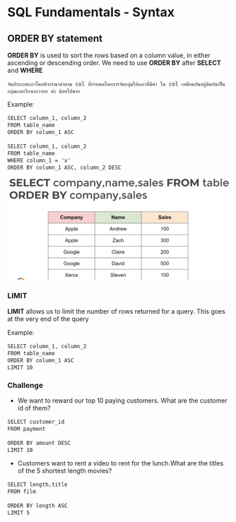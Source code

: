 # SQL Fundamentals - Syntax

## ORDER BY statement
**ORDER BY** is used to sort the rows based on a column value, in either ascending or descending order. We need to use **ORDER BY** after **SELECT** and **WHERE** 

```
จัดประเภทเเถวโดยพิจารณาค่าตาม col ที่กำหนดโดยการจัดกลุ่มให้เเถวที่มีค่า ใน col เหมือนกันอยู่ติดกันเป็นกลุ่มเเละเรียงเเถวจาก ค่า น้อยไปมาก
```

Example: 

```
SELECT column_1, column_2
FROM table_name
ORDER BY column_1 ASC

SELECT column_1, column_2
FROM table_name
WHERE column_1 = 'x'
ORDER BY column_1 ASC, column_2 DESC
```

![](ORDER_BY_example.png)

### LIMIT
**LIMIT** allows us to limit the number of rows returned for a query. This goes at the very end of the query

Example: 

```
SELECT column_1, column_2
FROM table_name
ORDER BY column_1 ASC
LIMIT 10
```

### Challenge
- We want to reward our top 10 paying customers. What are the customer id of them?

```
SELECT customer_id
FROM payment

ORDER BY amount DESC
LIMIT 10

```
- Customers want to rent a video to rent for the lunch.What are the titles of the 5 shortest length movies?

```
SELECT length,title
FROM film

ORDER BY length ASC
LIMIT 5

```